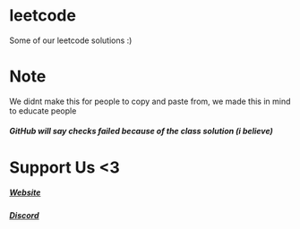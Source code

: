 # leetcode
Some of our leetcode solutions :)

# Note
We didnt make this for people to copy and paste from, we made this in mind to educate people
##### GitHub will say checks failed because of the class solution (i believe)

# Support Us <3
##### [Website](https://scrv.xyz)
##### [Discord](https://discord.gg/h5MEDUxDpz)

